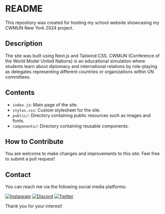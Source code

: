 # README

This repository was created for hosting my school website showcasing my CWMUN New York 2024 project.

## Description

The site was built using Next.js and Tailwind CSS. CWMUN (Conference of the World Model United Nations) is an educational simulation where students learn about diplomacy and international relations by role-playing as delegates representing different countries or organizations within UN committees.

## Contents

- `index.js`: Main page of the site.
- `styles.css`: Custom stylesheet for the site.
- `public/`: Directory containing public resources such as images and fonts.
- `components/`: Directory containing reusable components.

## How to Contribute

You are welcome to make changes and improvements to this site. Feel free to submit a pull request!

## Contact

You can reach me via the following social media platforms:

[![Instagram](https://img.shields.io/badge/Instagram-%40yourusername-orange)](https://www.instagram.com/yourusername/)
[![Discord](https://img.shields.io/badge/Discord-yourusername%23tag-blue)](https://discord.com/yourusername#tag)
[![Twitter](https://img.shields.io/badge/Twitter-%40yourusername-blue)](https://twitter.com/yourusername)

Thank you for your interest!
